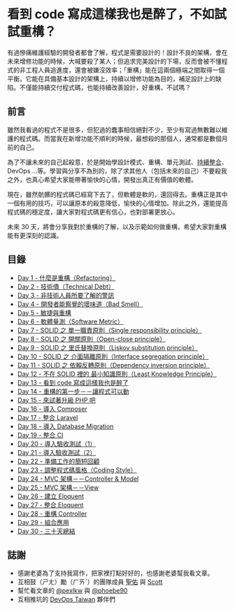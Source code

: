 # 看到 code 寫成這樣我也是醉了，不如試試重構？

有過慘痛維護經驗的開發者都會了解，程式是需要設計的！設計不良的架構，會在未來增修功能的時候，大喊要殺了某人；但追求完美設計的下場，反而會被不懂程式的非工程人員追進度，還會被嫌沒效率；「重構」能在這兩個極端之間取得一個平衡。它能在具備基本設計的架構上，持續以增修功能為目的，補足設計上的缺陷。不僅能持續交付程式碼，也能持續改善設計，好重構，不試嗎？

## 前言

雖然我看過的程式不是很多，但犯過的蠢事相信絕對不少，至少有寫過無數難以維護的程式碼。而當我在新增功能不順利的時候，最想殺的那個人，通常都是數個月前的自己。

為了不讓未來的自己起殺意，於是開始學設計模式、重構、單元測試、[持續整合][]、DevOps …等。學習與分享不為別的，除了求其他人（包括未來的自己）不要殺我之外，也真心希望大家能帶著愉快的心情，開發出真正有價值的軟體。

現在，雖然骯髒的程式碼已經寫下去了，但軟體是軟的，還回得去。重構正是其中一個有用的技巧，可以讓原本的殺意降低，愉快的心情增加。除此之外，還能提高程式碼的穩定度，讓大家對程式碼更有信心，也對部署更放心。

未來 30 天，將會分享我對於重構的了解，以及示範如何做重構，希望大家對重構能有更深刻的認識。

[持續整合]: /ironman-intro-of-ci/README.md

## 目錄

* [Day 1 - 什麼是重構（Refactoring）](day01.md)
* [Day 2 - 技術債（Technical Debt）](day02.md)
* [Day 3 - 非技術人員所要了解的警訊](day03.md)
* [Day 4 - 開發者能察覺的壞味道（Bad Smell）](day04.md)
* [Day 5 - 敏捷與重構](day05.md)
* [Day 6 - 軟體量測（Software Metric）](day06.md)
* [Day 7 - SOLID 之 單一職責原則（Single responsibility principle）](day07.md)
* [Day 8 - SOLID 之 開關原則（Open-close principle）](day08.md)
* [Day 9 - SOLID 之 里氏替換原則（Liskov substitution principle）](day09.md)
* [Day 10 - SOLID 之 介面隔離原則（Interface segregation principle）](day10.md)
* [Day 11 - SOLID 之 依賴反轉原則（Dependency inversion principle）](day11.md)
* [Day 12 - 不在 SOLID 裡的 最小知識原則（Least Knowledge Principle）](day12.md)
* [Day 13 - 看到 code 寫成這樣我也是醉了](day13.md)
* [Day 14 - 重構的第一步－－讓程式可以動](day14.md)
* [Day 15 - 來試著升級 PHP 吧](day15.md)
* [Day 16 - 導入 Composer](day16.md)
* [Day 17 - 整合 Laravel](day17.md)
* [Day 18 - 導入 Database Migration](day18.md)
* [Day 19 - 整合 CI](day19.md)
* [Day 20 - 導入驗收測試（1）](day20.md)
* [Day 21 - 導入驗收測試（2）](day21.md)
* [Day 22 - 準備工作的簡短回顧](day22.md)
* [Day 23 - 調整程式碼風格（Coding Style）](day23.md)
* [Day 24 - MVC 架構－－Controller & Model](day24.md)
* [Day 25 - MVC 架構－－View](day25.md)
* [Day 26 - 建立 Eloquent](day26.md)
* [Day 27 - 整合 Eloquent](day27.md)
* [Day 28 - 重構 Controller](day28.md)
* [Day 29 - 組合應用](day29.md)
* [Day 30 - 三十天總結](day30.md)

## 誌謝

* 感謝老婆為了支持我寫作，把家裡打點好好的，也感謝老婆幫我看文章。
* 互相鼓（ㄕㄤ）勵（ㄏㄞˋ）的團隊成員 [聖佑](https://github.com/shengyou) 與 [Scott](https://github.com/shazi7804)
* 幫忙看文章的 [@pexlkw](https://github.com/pexlkw) 與 [@phoebe90](https://github.com/phoebe90)
* 互相推坑的 [DevOps Taiwan](https://www.facebook.com/groups/DevOpsTaiwan/) 夥伴們
